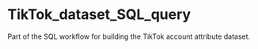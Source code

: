 # TikTok_dataset_SQL_query
Part of the SQL workflow for building the TikTok account attribute dataset.
